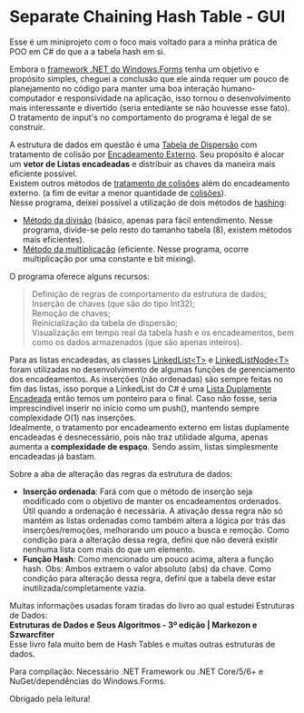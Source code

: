 # Separate Chaining Hash Table - GUI

Esse é um miniprojeto com o foco mais voltado para a minha prática de POO em C# do que a a tabela hash em si.

Embora o [framework .NET do Windows.Forms](https://www.geeksforgeeks.org/introduction-to-c-sharp-windows-forms-applications/) tenha um objetivo e propósito simples, cheguei a conclusão que ele ainda
requer um pouco de planejamento no código para manter uma boa interação humano-computador e responsividade
na aplicação, isso tornou o desenvolvimento mais interessante e divertido (seria entediante se não houvesse
esse fato). O tratamento de input's no comportamento do programa é legal de se construir.

A estrutura de dados em questão é uma [Tabela de Dispersão](https://en.wikipedia.org/wiki/Hash_table) com tratamento de colisão por [Encadeamento Externo](https://en.wikipedia.org/wiki/Hash_table#Separate_chaining).
Seu propósito é alocar um **vetor de Listas encadeadas** e distribuir as chaves da maneira mais eficiente possível.<br>
Existem outros métodos de [tratamento de colisões](https://en.wikipedia.org/wiki/Hash_table#Collision_resolution) além do encadeamento externo.
(a fim de evitar a menor quantidade de [colisões](https://en.wikipedia.org/wiki/Hash_collision)).<br>
Nesse programa, deixei possível a utilização de dois métodos de [hashing](https://en.wikipedia.org/wiki/Hash_table#Hash_function):
- [Método da divisão](https://en.wikipedia.org/wiki/Hash_table#Hashing_by_division) (básico, apenas para fácil entendimento. Nesse programa, divide-se pelo resto do tamanho tabela (8),
existem métodos mais eficientes).
- [Método da multiplicação](https://en.wikipedia.org/wiki/Hash_table#Hashing_by_multiplication) (eficiente. Nesse programa, ocorre multiplicação por uma constante e bit mixing).

O programa oferece alguns recursos:<br>
> Definição de regras de comportamento da estrutura de dados;<br>
> Inserção de chaves (que são do tipo Int32);<br>
> Remoção de chaves;<br>
> Reinicialização da tabela de dispersão;<br>
> Visualização em tempo real da tabela hash e os encadeamentos, bem como os dados armazenados (que são apenas inteiros).<br>

Para as listas encadeadas, as classes [LinkedList\<T\>](https://learn.microsoft.com/pt-br/dotnet/api/system.collections.generic.linkedlist-1?view=net-8.0) e [LinkedListNode\<T\>](https://learn.microsoft.com/pt-br/dotnet/api/system.collections.generic.linkedlistnode-1?view=net-8.0) foram utilizadas no desenvolvimento de algumas funções de gerenciamento dos encadeamentos. As inserções (não ordenadas) são sempre feitas no
fim das listas, isso porque a LinkedList do C# é uma [Lista Duplamente Encadeada](https://en.wikipedia.org/wiki/Doubly_linked_list) então temos um ponteiro para o final. Caso não fosse, seria imprescindível inserir no início como um push(), mantendo sempre complexidade O(1) nas inserções. <br>
Idealmente, o tratamento por encadeamento externo em listas duplamente encadeadas é desnecessário, pois não traz utilidade alguma, apenas aumenta a **complexidade de espaço**. Sendo assim, listas
simplesmente encadeadas já bastam.

Sobre a aba de alteração das regras da estrutura de dados:
- **Inserção ordenada**: Fará com que o método de inserção seja modificado com o objetivo de manter os encadeamentos ordenados.
Útil quando a ordenação é necessária. A ativação dessa regra não só mantém as listas ordenadas como também altera a lógica
por trás das inserções/remoções, melhorando um pouco a busca e remoção.
Como condição para a alteração dessa regra, defini que não deverá existir nenhuma lista com mais do que um elemento.
- **Função Hash**: Como mencionado um pouco acima, altera a função hash. Obs: Ambos extraem o valor absoluto (abs) da chave.
Como condição para alteração dessa regra, defini que a tabela deve estar inutilizada/completamente vazia.

Muitas informações usadas foram tiradas do livro ao qual estudei Estruturas de Dados:<br>
**Estruturas de Dados e Seus Algoritmos - 3º edição | Markezon e Szwarcfiter**<br>
Esse livro fala muito bem de Hash Tables e muitas outras estruturas de dados.

Para compilação: Necessário .NET Framework ou .NET Core/5/6+ e NuGet/dependências do Windows.Forms.

Obrigado pela leitura!
